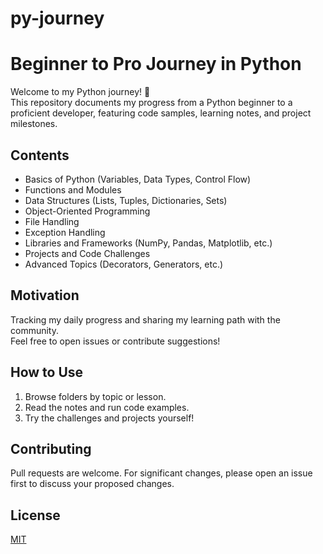 # py-journey

# Beginner to Pro Journey in Python

Welcome to my Python journey! 🌟  
This repository documents my progress from a Python beginner to a proficient developer, featuring code samples, learning notes, and project milestones.

## Contents

- Basics of Python (Variables, Data Types, Control Flow)
- Functions and Modules
- Data Structures (Lists, Tuples, Dictionaries, Sets)
- Object-Oriented Programming
- File Handling
- Exception Handling
- Libraries and Frameworks (NumPy, Pandas, Matplotlib, etc.)
- Projects and Code Challenges
- Advanced Topics (Decorators, Generators, etc.)

## Motivation

Tracking my daily progress and sharing my learning path with the community.  
Feel free to open issues or contribute suggestions!

## How to Use

1. Browse folders by topic or lesson.
2. Read the notes and run code examples.
3. Try the challenges and projects yourself!

## Contributing

Pull requests are welcome. For significant changes, please open an issue first to discuss your proposed changes.

## License

[MIT](LICENSE)

